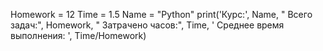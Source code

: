 Homework = 12
Time = 1.5
Name = "Python"
print('Курс:', Name, " Всего задач:", Homework, " Затрачено часов:", Time, ' Среднее время выполнения: ', Time/Homework)
